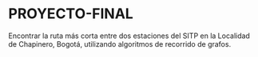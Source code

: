 # PROYECTO-FINAL
Encontrar la ruta más corta entre dos estaciones del SITP en la Localidad de Chapinero, Bogotá, utilizando algoritmos de recorrido de grafos.
